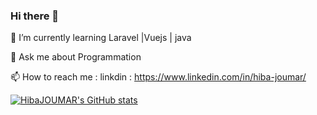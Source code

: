 ### Hi there 👋


🌱 I’m currently learning Laravel |Vuejs | java
 

💬 Ask me about Programmation


📫 How to reach me : linkdin : https://www.linkedin.com/in/hiba-joumar/



[![HibaJOUMAR's GitHub stats](https://github-readme-stats.vercel.app/api?username=joumarhiba)](https://github.com/joumarhiba/github-readme-stats)

<!--
**joumarhiba/joumarhiba** is a ✨ _special_ ✨ repository because its `README.md` (this file) appears on your GitHub profile.

Here are some ideas to get you started:

- 🔭 I’m currently working on ...
- ...
- 👯 I’m looking to collaborate on ...
- 🤔 I’m looking for help with ...
-  ...
- : ...
- 😄 Pronouns: ...
- ⚡ Fun fact: ...
-->
